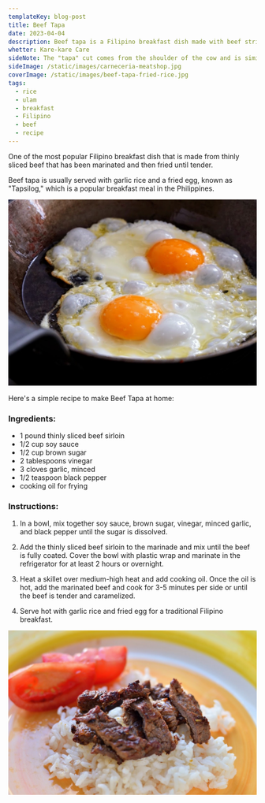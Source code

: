 ```yaml
---
templateKey: blog-post
title: Beef Tapa
date: 2023-04-04
description: Beef tapa is a Filipino breakfast dish made with beef strips marinated in soy sauce, calamansi juice, garlic and black pepper. It is then air-dried to packed flavors to penetrate and preserve the meat.
whetter: Kare-kare Care
sideNote: The "tapa" cut comes from the shoulder of the cow and is similar to the chuck or shoulder blade roast. This cut is typically a tougher cut of beef that is best suited for the chewy texture of beef tapa. 
sideImage: /static/images/carneceria-meatshop.jpg
coverImage: /static/images/beef-tapa-fried-rice.jpg
tags:
  - rice
  - ulam
  - breakfast
  - Filipino
  - beef
  - recipe
---
```

One of the most popular Filipino breakfast dish that is made from thinly sliced beef that has been marinated and then fried until tender. 

Beef tapa is usually served with garlic rice and a fried egg, known as "Tapsilog," which is a popular breakfast meal in the Philippines.

![Frying sunny-side up eggs](/static/images/sunny-side-eggs.jpg)

Here's a simple recipe to make Beef Tapa at home:

### Ingredients:

- 1 pound thinly sliced beef sirloin
- 1/2 cup soy sauce
- 1/2 cup brown sugar
- 2 tablespoons vinegar
- 3 cloves garlic, minced
- 1/2 teaspoon black pepper
- cooking oil for frying

### Instructions:

1. In a bowl, mix together soy sauce, brown sugar, vinegar, minced garlic, and black pepper until the sugar is dissolved.

2. Add the thinly sliced beef sirloin to the marinade and mix until the beef is fully coated. Cover the bowl with plastic wrap and marinate in the refrigerator for at least 2 hours or overnight.

3. Heat a skillet over medium-high heat and add cooking oil. Once the oil is hot, add the marinated beef and cook for 3-5 minutes per side or until the beef is tender and caramelized.

4. Serve hot with garlic rice and fried egg for a traditional Filipino breakfast.

![Beef tapa served on a plate with rice and fresh tomato](/static/images/beef-tapa-plate.jpg)


